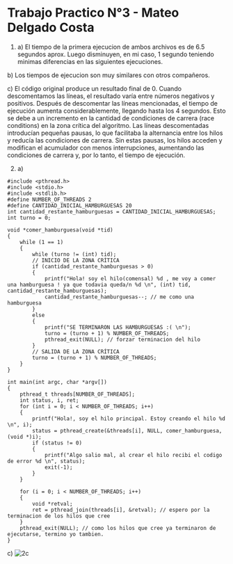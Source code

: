 # Trabajo Practico N°3 - Mateo Delgado Costa
1. a) El tiempo de la primera ejecucion de ambos archivos es de 6.5 segundos aprox. Luego disminuyen, en mi caso, 1 segundo teniendo minimas diferencias en las siguientes ejecuciones.

  b) Los tiempos de ejecucion son muy similares con otros compañeros.

  c) El código original produce un resultado final de 0. Cuando descomentamos las líneas, el resultado varía entre números negativos y positivos. Después de descomentar las líneas mencionadas, el tiempo de ejecución aumenta considerablemente, llegando hasta los 4 segundos. Esto se debe a un incremento en la cantidad de condiciones de carrera (race conditions) en la zona crítica del algoritmo. Las líneas descomentadas introducían pequeñas pausas, lo que facilitaba la alternancia entre los hilos y reducía las condiciones de carrera. Sin estas pausas, los hilos acceden y modifican el acumulador con menos interrupciones, aumentando las condiciones de carrera y, por lo tanto, el tiempo de ejecución.

2. a)
```
#include <pthread.h>
#include <stdio.h>
#include <stdlib.h>
#define NUMBER_OF_THREADS 2
#define CANTIDAD_INICIAL_HAMBURGUESAS 20
int cantidad_restante_hamburguesas = CANTIDAD_INICIAL_HAMBURGUESAS;
int turno = 0;

void *comer_hamburguesa(void *tid)
{
    while (1 == 1)
    { 
        while (turno != (int) tid);
        // INICIO DE LA ZONA CRÍTICA
        if (cantidad_restante_hamburguesas > 0)
        {
            printf("Hola! soy el hilo(comensal) %d , me voy a comer una hamburguesa ! ya que todavia queda/n %d \n", (int) tid, cantidad_restante_hamburguesas);
            cantidad_restante_hamburguesas--; // me como una hamburguesa
        }
        else
        {
            printf("SE TERMINARON LAS HAMBURGUESAS :( \n");
        	turno = (turno + 1) % NUMBER_OF_THREADS;
            pthread_exit(NULL); // forzar terminacion del hilo
        }
        // SALIDA DE LA ZONA CRÍTICA
		turno = (turno + 1) % NUMBER_OF_THREADS;   
    }
}

int main(int argc, char *argv[])
{
    pthread_t threads[NUMBER_OF_THREADS];
    int status, i, ret;
    for (int i = 0; i < NUMBER_OF_THREADS; i++)
    {
        printf("Hola!, soy el hilo principal. Estoy creando el hilo %d \n", i);
        status = pthread_create(&threads[i], NULL, comer_hamburguesa, (void *)i);
        if (status != 0)
        {
            printf("Algo salio mal, al crear el hilo recibi el codigo de error %d \n", status);
            exit(-1);
        }
    }

    for (i = 0; i < NUMBER_OF_THREADS; i++)
    {
        void *retval;
        ret = pthread_join(threads[i], &retval); // espero por la terminacion de los hilos que cree
    }
    pthread_exit(NULL); // como los hilos que cree ya terminaron de ejecutarse, termino yo tambien.
}
```

c)
![2c](https://github.com/zCosmi/ASO2024TPs/assets/150198701/d9e83ac5-380d-4bcf-92ee-7f5c7cd8beda)